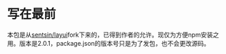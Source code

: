 # 写在最前

本包是从[sentsin/layui](https://github.com/sentsin/layui)fork下来的，已得到作者的允许。现仅为方便npm安装之用。版本是2.0.1，package.json的版本号只是为了发包，也不会更改源码。
